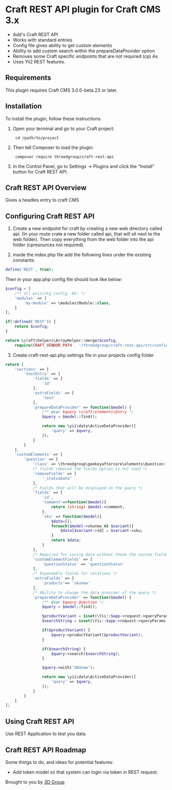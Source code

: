 # Craft REST API plugin for Craft CMS 3.x

* Add's Craft REST API
* Works with standard entries
* Config file gives ability to get custom elements
* Ability to add custom search within the prepareDataProvider option
* Removes some Craft specific endpoints that are not required (cp)
As
* Uses Yii2 REST features.


## Requirements

This plugin requires Craft CMS 3.0.0-beta.23 or later.

## Installation

To install the plugin, follow these instructions.

1. Open your terminal and go to your Craft project:

        cd /path/to/project

2. Then tell Composer to load the plugin:

        composer require threedgroup/craft-rest-api

3. In the Control Panel, go to Settings → Plugins and click the “Install” button for Craft REST API.

## Craft REST API Overview

Gives a headles entry to craft CMS

## Configuring Craft REST API

1. Create a new endpoint for craft by creating a new web directory called api. (In your route crate a new folder called api, that will sit next to the web folder). Then copy everything from the web folder into the api folder (cpresources not required).

2. inside the index.php file add the following lines under the existing constants:

``` php
define('REST', true);
```

Then in your app.php config file should look like below:

``` php
$config = [
    /** all exisintg config  EG: */
    'modules' => [
        'my-module' => \modules\Module::class,
    ]
];

if(!defined('REST')) {
    return $config;
}

return \craft\helpers\ArrayHelper::merge($config,
    require(CRAFT_VENDOR_PATH . '/threedgroup/craft-rest-api/src/config/rest.php'));
```


3. Create craft-rest-api.php settings file in your projects config folder

``` php
return [
    'sections' => [
        'testEntry' => [
            'fields' => [
                'id'
            ],
            'extraFields' => [
                'test'
            ],
            'prepareDataProvider' => function($model) {
                /** @var $query \craft\elements\Entry */
                $query = $model::find();

                return new \yii\data\ActiveDataProvider([
                    'query' => $query,
                ]);
            }
        ]
    ],
    'customElements' => [
        'question' => [
            'class' => \threedgroup\geekeyaftercare\elements\Question::class,
            /* fields removed the fields option is not used */
            'removeFields' => [
                '_statusData'
            ],
            /* Fields that will be displayed on the query */
            'fields' => [
                'id',
                'comment'=>function($model){
                    return (string) $model->comment;
                },
                'sku' => function($model){
                    $data=[];
                    foreach($model->skunew AS $variant){
                        $data[$variant->id] = $variant->sku;
                    }
                    return $data;
                }
            ],
            /* Required for saving data without these the custom fields will not be sent on the element */
            'customElementFields' => [
                'questionStatus' => 'questionStatus'
            ],
            /* Expandable fields for relations */
            'extraFields' => [
                'products'=> 'skunew'
            ],
            /* Ability to change the data provider of the query */
            'prepareDataProvider' => function($model) {
                /** @var $query Question */
                $query = $model::find();

                $productVariant = isset(\Yii::$app->request->queryParams['productVariant']) ? \Yii::$app->request->queryParams['productVariant'] : null;
                $searchString = isset(\Yii::$app->request->queryParams['search']) ? \Yii::$app->request->queryParams['search'] : null;

                if($productVariant) {
                    $query->productVariant($productVariant);
                }

                if($searchString) {
                    $query->search($searchString);
                }

                $query->with('SKUnew');

                return new \yii\data\ActiveDataProvider([
                    'query' => $query,
                ]);
            }
        ]
    ]
];
```

## Using Craft REST API

Use REST Application to test you data.

## Craft REST API Roadmap

Some things to do, and ideas for potential features:

* Add token model so that system can login via token in REST request.


Brought to you by [3D Group](https://github.com/3dgroup)
